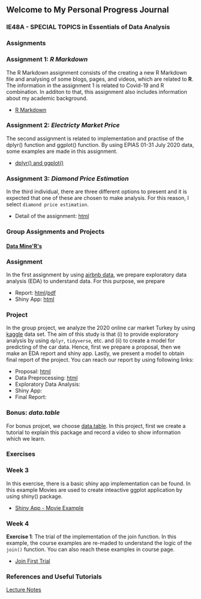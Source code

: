 
## Welcome to My Personal Progress Journal
### IE48A - SPECIAL TOPICS in Essentials of Data Analysis

### **Assignments**

### Assignment 1: *R Markdown*


The R Markdown assignment consists of the creating a new R Markdown file and analysing of some blogs, pages, and videos, which are related to **R**.
The information in the assignment 1 is related to Covid-19 and R combination. In additon to that, this assignment also includes information about my academic background. 

- [R Markdown](Introduction.html)


### Assignment 2: *Electricty Market Price*

The second assignment is related to implementation and practise of the dplyr() function and ggplot() function.
By using EPIAS 01-31 July 2020 data, some examples are made in this assignment.

- [dplyr() and ggplot()](Assignment2.html)


### Assignment 3: *Diamond Price Estimation*

In the third individual, there are three different options to present and it is expected that one of these are chosen to make analysis. For this reason, I select `diamond price estimation`. 

- Detail of the assignment: [html](https://mef-bda503.github.io/archive/fall17/files/assignment_diamonds_data.html)


### **Group Assignments and Projects**
#### [Data Mine'R's](https://pjournal.github.io/boun01g-data-mine-r-s/)

### Assignment

In the first assignment by using [airbnb data](https://www.kaggle.com/dgomonov/new-york-city-airbnb-open-data), we prepare exploratory data analysis (EDA) to understand data. For this purpose, we prepare

- Report: [html](https://pjournal.github.io/boun01g-data-mine-r-s/Assignment/Airbnb.html)/[pdf](https://pjournal.github.io/boun01g-data-mine-r-s/Assignment/Airbnb.pdf)
- Shiny App: [html](https://pjournal.github.io/boun01g-data-mine-r-s/Assignment/Airbnb_Shiny.html)

### Project

In the group project, we analyze the 2020 online car market Turkey by using [kaggle](https://www.kaggle.com/alpertemel/turkey-car-market-2020) data set. The aim of this study is that (i) to provide exploratory analysis by using `dplyr`, `tidyverse`, etc. and (ii) to create a model for predicting of the car data. Hence, first we prepare a proposal, then we make an EDA report and shiny app. Lastly, we present a model to obtain final report of the project. You can reach our report by using following links:

- Proposal: [html](https://pjournal.github.io/boun01g-data-mine-r-s/Project/Proposal.html)
- Data Preprocessing: [html](https://pjournal.github.io/boun01g-data-mine-r-s/Project/Preprocessing.html)
- Exploratory Data Analysis: 
- Shiny App:
- Final Report: 

### Bonus: *data.table*

For bonus projcet, we choose [data.table](https://cran.r-project.org/web/packages/data.table/index.html). In this project, first we create a tutorial to explain this package and record a video to show information which we learn. 

### **Exercises**

### Week 3

In this exercise, there is a basic shiny app implementation can be found. In this example Movies are used to create inteactive ggplot application by using shiny() package.

- [Shiny App - Movie Example](ShinyExample.html)

### Week 4

**Exercise 1**: The trial of the implementation of the join function. In this example, the course examples are re-maded to understand the logic of the `join()` function. You can also reach these examples in course page. 

- [Join First Trial](JoinFirstExercise.html)


### References and Useful Tutorials

[Lecture Notes](https://boun-ie48a.github.io/)